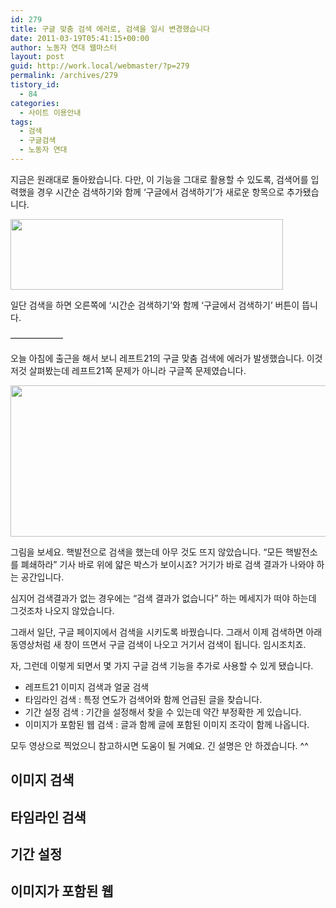 ```yaml
---
id: 279
title: 구글 맞춤 검색 에러로, 검색을 일시 변경했습니다
date: 2011-03-19T05:41:15+00:00
author: 노동자 연대 웹마스터
layout: post
guid: http://work.local/webmaster/?p=279
permalink: /archives/279
tistory_id:
  - 84
categories:
  - 사이트 이용안내
tags:
  - 검색
  - 구글검색
  - 노동자 연대
---
```

지금은 원래대로 돌아왔습니다. 다만, 이 기능을 그대로 활용할 수 있도록, 검색어를 입력했을 경우 시간순 검색하기와 함께 ‘구글에서 검색하기’가 새로운 항목으로 추가됐습니다.

<img src="http://work.local/webmaster/wp-content/uploads/1/cfile8.uf.140BFC4C4D90B96A1C3013.png" class="aligncenter" width="436" height="113" alt="" filename="구글에서 검색하기.png" filemime="image/jpeg" />

일단 검색을 하면 오른쪽에 ‘시간순 검색하기’와 함께 ‘구글에서 검색하기’ 버튼이 뜹니다.

——————

오늘 아침에 출근을 해서 보니 레프트21의 구글 맞춤 검색에 에러가 발생했습니다. 이것저것 살펴봤는데 레프트21쪽 문제가 아니라 구글쪽 문제였습니다.

<img src="http://work.local/webmaster/wp-content/uploads/1/cfile10.uf.1269A3584D8431841F5A58.png" class="aligncenter" width="580" height="242" alt="" filename="cfile10.uf.1269A3584D8431841F5A58.png" filemime="" />

그림을 보세요. 핵발전으로 검색을 했는데 아무 것도 뜨지 않았습니다. “모든 핵발전소를 폐쇄하라” 기사 바로 위에 얇은 박스가 보이시죠? 거기가 바로 검색 결과가 나와야 하는 공간입니다.

심지어 검색결과가 없는 경우에는 “검색 결과가 없습니다” 하는 메세지가 떠야 하는데 그것조차 나오지 않았습니다.

그래서 일단, 구글 페이지에서 검색을 시키도록 바꿨습니다. 그래서 이제 검색하면 아래 동영상처럼 새 창이 뜨면서 구글 검색이 나오고 거기서 검색이 됩니다. 임시조치죠.

<p style="text-align: center; ">
</p>

자, 그런데 이렇게 되면서 몇 가지 구글 검색 기능을 추가로 사용할 수 있게 됐습니다.

<ul style="list-style-type: disc; ">
  <li>
    레프트21 이미지 검색과 얼굴 검색
  </li>
  <li>
    타임라인 검색 : 특정 연도가 검색어와 함께 언급된 글을 찾습니다.
  </li>
  <li>
    기간 설정 검색 : 기간을 설정해서 찾을 수 있는데 약간 부정확한 게 있습니다.
  </li>
  <li>
    이미지가 포함된 웹 검색 : 글과 함께 글에 포함된 이미지 조각이 함께 나옵니다.
  </li>
</ul>

모두 영상으로 찍었으니 참고하시면 도움이 될 거예요. 긴 설명은 안 하겠습니다. ^^

## 이미지 검색

<p style="text-align: center; ">
</p>

## 타임라인 검색

<p style="text-align: center; ">
</p>

## 기간 설정

<p style="text-align: center; ">
</p>

## 이미지가 포함된 웹

<p style="text-align: center; ">
</p>
